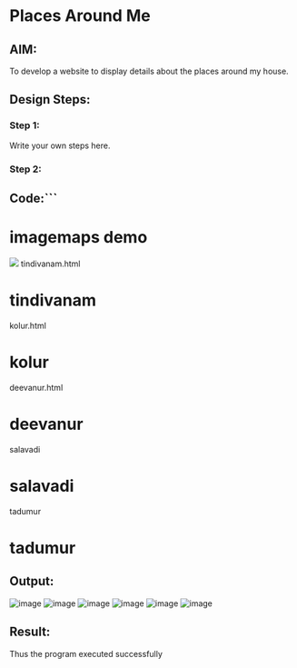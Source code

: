# Places Around Me
## AIM:
To develop a website to display details about the places around my house.

## Design Steps:

### Step 1:
Write your own steps here.
### Step 2:

## Code:```<!DOCTYPE html>
<html>
 <head>
 <title>
 imagemaps demo
 </title>
 </head>
 <body>
 <h1>
 imagemaps demo
 </h1>
 <img src="Harini home town.jpg" usemap="#image_map">
 <map name="image_map">
 <area alt="tindivanam" title="tindivanam"
href="tindivanam.html" coords="671,505,858,559" shape="rect">
 <area alt="tadumur" title="tadumur"
href="tadumur.html" coords="363,371,119" shape="circle">
 <area alt="deevanur" title="deevanur"
href="deevanur.html" coords="447,414,564,461" shape="rect">
 <area alt="kolur" title="kolur" href="kolur.html"
coords="806,597,98" shape="circle">
 <area alt="salavadi" title="salavadi"
href="salavadi.html" coords="749,447,850,501" shape="rect">
 <area alt="nallaram" title="nallaram"
href="nallaram.html" coords="929,550,112" shape="circle">
 </map>


 </body>
</html>
tindivanam.html
<!DOCTYPE html>
<html>
 <head>
 <title>
 tindivanam
 </title>
 </head>
 <body>
 <h1>
 tindivanam
 </h1>
 </body>
</html>
kolur.html
<!DOCTYPE html>
<html>
 <head>
 <title>
 kolur
 </title>
 </head
 </head>
 <body>
 <h1>
 kolur
 </h1>
 </body>
</html>
deevanur.html
<!DOCTYPE html>
<html>
 <head>
 <title>
 deevanur
 </title>
 </head>
 <body>
 <h1>
 deevanur
 </h1>
 </body>
</html>
salavadi
<!DOCTYPE html>
<html>
 <head>
 <title>
 salavadi
 </title>
 </head>
 <body>
 <h1>
 salavadi
 </h1>
 </body>
</html>
tadumur
<!DOCTYPE html>
<html>
 <head>
 <title>
 tadumur
 </title>
 </head>
 <body>
 <h1>
 tadumur
 </h1>
 </body>
</html>



## Output:
![image](https://github.com/vijayashreeb/places-around-me/assets/147474814/4933f9d1-8c29-472c-a49b-2eeba7ab7c39)
![image](https://github.com/vijayashreeb/places-around-me/assets/147474814/34d1e069-515d-4417-bcea-db943858a7a3)
![image](https://github.com/vijayashreeb/places-around-me/assets/147474814/8b8f3aab-0235-4cde-8697-ad39e28bc840)
![image](https://github.com/vijayashreeb/places-around-me/assets/147474814/8acd8ada-dd6b-467f-b364-ea2fdf134cc2)
![image](https://github.com/vijayashreeb/places-around-me/assets/147474814/0426b9da-56e8-485a-add1-2dfd2fcfab98)
![image](https://github.com/vijayashreeb/places-around-me/assets/147474814/2392733c-8744-4014-abda-be9be2c87eef)



## Result:
Thus the program executed successfully

